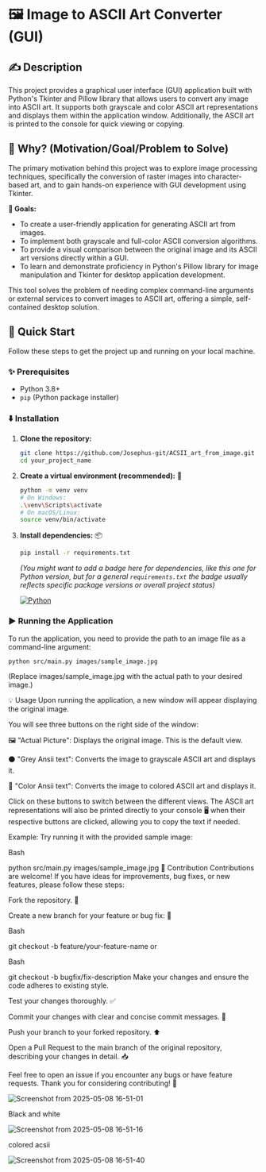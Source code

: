 # 🖼️ Image to ASCII Art Converter (GUI)

## ✍️ Description
This project provides a graphical user interface (GUI) application built with Python's Tkinter and Pillow library that allows users to convert any image into ASCII art. It supports both grayscale and color ASCII art representations and displays them within the application window. Additionally, the ASCII art is printed to the console for quick viewing or copying.

## 🤔 Why? (Motivation/Goal/Problem to Solve)
The primary motivation behind this project was to explore image processing techniques, specifically the conversion of raster images into character-based art, and to gain hands-on experience with GUI development using Tkinter.

**🎯 Goals:**
* To create a user-friendly application for generating ASCII art from images.
* To implement both grayscale and full-color ASCII conversion algorithms.
* To provide a visual comparison between the original image and its ASCII art versions directly within a GUI.
* To learn and demonstrate proficiency in Python's Pillow library for image manipulation and Tkinter for desktop application development.

This tool solves the problem of needing complex command-line arguments or external services to convert images to ASCII art, offering a simple, self-contained desktop solution.

## 🚀 Quick Start
Follow these steps to get the project up and running on your local machine.

### ✨ Prerequisites
* Python 3.8+
* `pip` (Python package installer)

### ⬇️ Installation
1.  **Clone the repository:**
    ```bash
    git clone https://github.com/Josephus-git/ACSII_art_from_image.git
    cd your_project_name
    ```

2.  **Create a virtual environment (recommended):** 🐍
    ```bash
    python -m venv venv
    # On Windows:
    .\venv\Scripts\activate
    # On macOS/Linux:
    source venv/bin/activate
    ```

3.  **Install dependencies:** 📦
    ```bash
    pip install -r requirements.txt
    ```
    *(You might want to add a badge here for dependencies, like this one for Python version, but for a general `requirements.txt` the badge usually reflects specific package versions or overall project status)*

    [![Python](https://img.shields.io/badge/Python-3.8+-blue?logo=python&logoColor=white)](https://www.python.org/)

### ▶️ Running the Application
To run the application, you need to provide the path to an image file as a command-line argument:

```bash
python src/main.py images/sample_image.jpg
```

(Replace images/sample_image.jpg with the actual path to your desired image.)

💡 Usage
Upon running the application, a new window will appear displaying the original image.

You will see three buttons on the right side of the window:

🖼️ "Actual Picture": Displays the original image. This is the default view.

⚫ "Grey Ansii text": Converts the image to grayscale ASCII art and displays it.

🌈 "Color Ansii text": Converts the image to colored ASCII art and displays it.

Click on these buttons to switch between the different views. The ASCII art representations will also be printed directly to your console 🖥️ when their respective buttons are clicked, allowing you to copy the text if needed.

Example:
Try running it with the provided sample image:

Bash

python src/main.py images/sample_image.jpg
🤝 Contribution
Contributions are welcome! If you have ideas for improvements, bug fixes, or new features, please follow these steps:

Fork the repository. 🍴

Create a new branch for your feature or bug fix: 🌿

Bash

git checkout -b feature/your-feature-name
or

Bash

git checkout -b bugfix/fix-description
Make your changes and ensure the code adheres to existing style.

Test your changes thoroughly. ✅

Commit your changes with clear and concise commit messages. 📝

Push your branch to your forked repository. ⬆️

Open a Pull Request to the main branch of the original repository, describing your changes in detail. 📥

Feel free to open an issue if you encounter any bugs or have feature requests. Thank you for considering contributing! 🙏



![Screenshot from 2025-05-08 16-51-01](https://github.com/user-attachments/assets/c66ba65a-2b7a-4798-a065-4c8d5a584a3c)

Black and white 

![Screenshot from 2025-05-08 16-51-16](https://github.com/user-attachments/assets/77996b67-b738-4c61-9e0c-7308ed150d35)

colored acsii 

![Screenshot from 2025-05-08 16-51-40](https://github.com/user-attachments/assets/c72e1784-0c7b-4742-ac16-5ed124ea1c4d)

